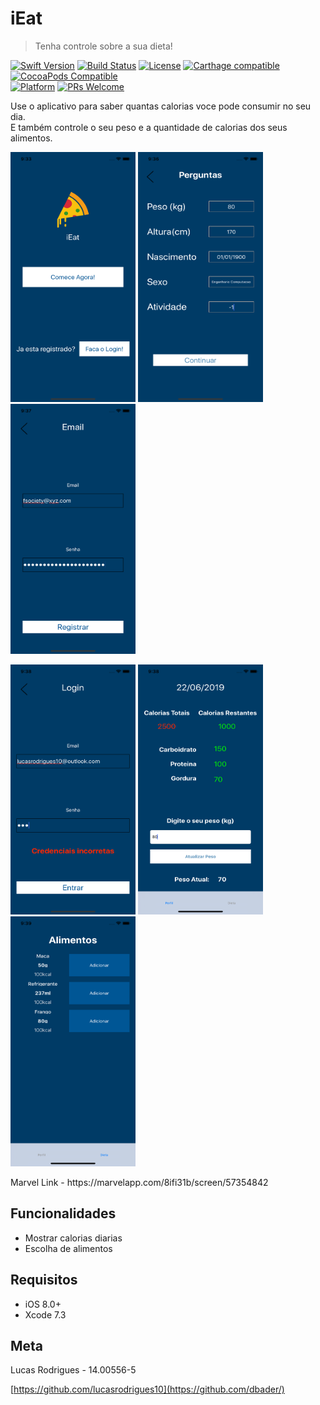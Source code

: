 # iEat
> Tenha controle sobre a sua dieta!

[![Swift Version][swift-image]][swift-url]
[![Build Status][travis-image]][travis-url]
[![License][license-image]][license-url]
[![Carthage compatible](https://img.shields.io/badge/Carthage-compatible-4BC51D.svg?style=flat)](https://github.com/Carthage/Carthage)
[![CocoaPods Compatible](https://img.shields.io/cocoapods/v/EZSwiftExtensions.svg)](https://img.shields.io/cocoapods/v/LFAlertController.svg)  
[![Platform](https://img.shields.io/cocoapods/p/LFAlertController.svg?style=flat)](http://cocoapods.org/pods/LFAlertController)
[![PRs Welcome](https://img.shields.io/badge/PRs-welcome-brightgreen.svg?style=flat-square)](http://makeapullrequest.com)

Use o aplicativo para saber quantas calorias voce pode consumir no seu dia. <br>
E também controle o seu peso e a quantidade de calorias dos seus alimentos.
<p float="left"> 
  <img src="pagina_inicial.png" width="200" height="400"/>
  <img src="perguntas.png" width="200" height="400"/>
  <img src="registrar_email.png" width="200" height="400"/>
</p>

<p float="left"> 
  <img src="login.png" width="200" height="400"/>
  <img src="perfil.png" width="200" height="400"/>
  <img src="alimentos.png" width="200" height="400"/>
</p>
Marvel Link - https://marvelapp.com/8ifi31b/screen/57354842

## Funcionalidades

- Mostrar calorias diarias
- Escolha de alimentos

## Requisitos

- iOS 8.0+
- Xcode 7.3

## Meta

Lucas Rodrigues - 14.00556-5

[https://github.com/lucasrodrigues10](https://github.com/dbader/)

[swift-image]:https://img.shields.io/badge/swift-4.0-orange.svg
[swift-url]: https://swift.org/
[license-image]: https://img.shields.io/badge/License-MIT-blue.svg
[license-url]: LICENSE
[travis-image]: https://img.shields.io/travis/dbader/node-datadog-metrics/master.svg?style=flat-square
[travis-url]: https://travis-ci.org/dbader/node-datadog-metrics
[codebeat-image]: https://codebeat.co/badges/c19b47ea-2f9d-45df-8458-b2d952fe9dad
[codebeat-url]: https://codebeat.co/projects/github-com-vsouza-awesomeios-com
